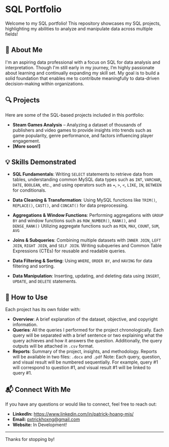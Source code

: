 # SQL Portfolio

Welcome to my SQL portfolio! This repository showcases my SQL projects, highlighting my abilities to analyze and manipulate data across multiple fields!

## 📌 About Me
I'm an aspiring data professional with a focus on SQL for data analysis and interpretation. Though I'm still early in my journey, I’m highly passionate about learning and continually expanding my skill set. My goal is to build a solid foundation that enables me to contribute meaningfully to data-driven decision-making within organizations.

## 🔍 Projects
Here are some of the SQL-based projects included in this portfolio:

- **Steam Games Analysis** – Analyzing a dataset of thousands of publishers and video games to provide insights into trends such as game popularity, genre performance, and factors influencing player engagement.
- **[More soon!]** 

## 💡 Skills Demonstrated
- **SQL Fundamentals**: Writing `SELECT` statements to retrieve data from tables, understanding common MySQL data types such as `INT`, `VARCHAR`, `DATE`, `BOOLEAN`, etc.,
  and using operators such as `=`, `>`, `<`, `LIKE`, `IN`, `BETWEEN` for conditionals.

- **Data Cleaning & Transformation**: Using MySQL functions like `TRIM()`, `REPLACE()`, `CAST()`, and `CONCAT()` for data preprocessing.

- **Aggregations & Window Functions**: Performing aggregations with `GROUP BY` and window functions such as `ROW_NUMBER()`, `RANK()`, and `DENSE_RANK()`
  Utilizing aggregate functions such as `MIN`, `MAX`, `COUNT`, `SUM`, `AVG`

- **Joins & Subqueries**: Combining multiple datasets with `INNER JOIN`, `LEFT JOIN`, `RIGHT JOIN`, and `SELF JOIN`.
  Writing subqueries and Common Table Expressions (CTEs) for reusable and readable queries.

- **Data Filtering & Sorting**:  Using `WHERE`, `ORDER BY`, and `HAVING` for data filtering and sorting.

- **Data Manipulation**:  Inserting, updating, and deleting data using `INSERT`, `UPDATE`, and `DELETE` statements.

## 📂 How to Use
Each project has its own folder with:
- **Overview**: A brief explanation of the dataset, objective, and copyright information.
- **Queries**: All the queries I performed for the project chronologically. Each query will be separated with a brief sentence or two explaining what the query achieves and how it answers the question. Additionally, the query outputs will be attached in `.csv` format.
- **Reports**: Summary of the project, insights, and methodology. Reports will be available in two files: `.docx` and `.pdf`
Note: Each query, question, and visual result will be numbered sequentially. For example, query #1 will correspond to question #1, and visual result #1 will be linked to query #1.

## 📬 Connect With Me
If you have any questions or would like to connect, feel free to reach out:
- **LinkedIn:** https://www.linkedin.com/in/patrick-hoang-mis/
- **Email:** pxtrickhoxng@gmail.com
- **Website:** In Development!

---

Thanks for stopping by!
